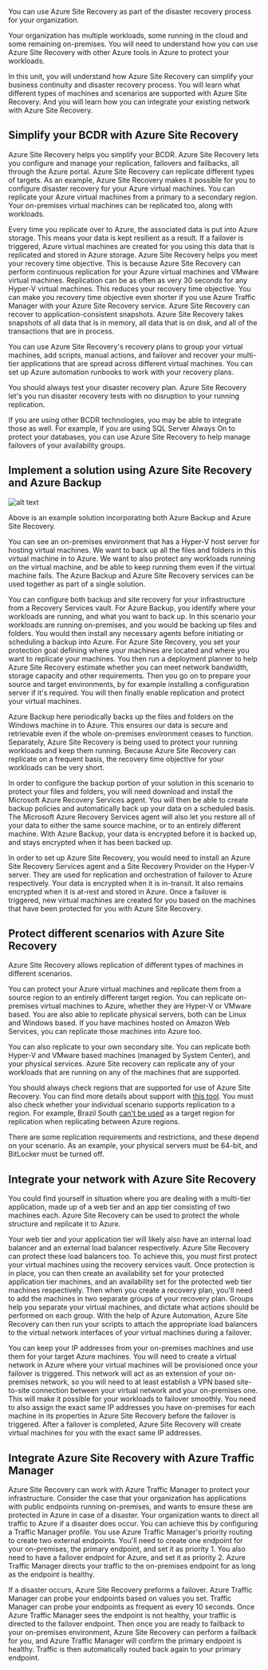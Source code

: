 You can use Azure Site Recovery as part of the disaster recovery process for your organization.

Your organization has multiple workloads, some running in the cloud and some remaining on-premises. You will need to understand how you can use Azure Site Recovery with other Azure tools in Azure to protect your workloads.

In this unit, you will understand how Azure Site Recovery can simplify your business continuity and disaster recovery process. You will learn what different types of machines and scenarios are supported with Azure Site Recovery. And you will learn how you can integrate your existing network with Azure Site Recovery.

## Simplify your BCDR with Azure Site Recovery

Azure Site Recovery helps you simplify your BCDR. Azure Site Recovery lets you configure and manage your replication, failovers and failbacks, all through the Azure portal.
Azure Site Recovery can replicate different types of targets. As an example, Azure Site Recovery makes it possible for you to configure disaster recovery for your Azure virtual machines. You can replicate your Azure virtual machines from a primary to a secondary region. Your on-premises virtual machines can be replicated too, along with workloads.

Every time you replicate over to Azure, the associated data is put into Azure storage. This means your data is kept resilient as a result. If a failover is triggered, Azure virtual machines are created for you using this data that is replicated and stored in Azure storage.
Azure Site Recovery helps you meet your recovery time objective. This is because Azure Site Recovery can perform continuous replication for your Azure virtual machines and VMware virtual machines. Replication can be as often as very 30 seconds for any Hyper-V virtual machines. This reduces your recovery time objective. You can make you recovery time objective even shorter if you use Azure Traffic Manager with your Azure Site Recovery service.
Azure Site Recovery can recover to application-consistent snapshots. Azure Site Recovery takes snapshots of all data that is in memory, all data that is on disk, and all of the transactions that are in process.

You can use Azure Site Recovery's recovery plans to group your virtual machines, add scripts, manual actions, and failover and recover your multi-tier applications that are spread across different virtual machines. You can set up Azure automation runbooks to work with your recovery plans.

You should always test your disaster recovery plan. Azure Site Recovery let's you run disaster recovery tests with no disruption to your running replication.

If you are using other BCDR technologies, you may be able to integrate those as well. For example, if you are using SQL Server Always On to protect your databases, you can use Azure Site Recovery to help manage failovers of your availability groups.

## Implement a solution using Azure Site Recovery and Azure Backup

![alt text](../media/3-asr-backup-diagram.png)

<!--Please feel free to style this diagram-->

Above is an example solution incorporating both Azure Backup and Azure Site Recovery.

You can see an on-premises environment that has a Hyper-V host server for hosting virtual machines. We want to back up all the files and folders in this virtual machine in to Azure. We want to also protect any workloads running on the virtual machine, and be able to keep running them even if the virtual machine fails. The Azure Backup and Azure Site Recovery services can be used together as part of a single solution.

You can configure both backup and site recovery for your infrastructure from a Recovery Services vault. For Azure Backup, you identify where your workloads are running, and what you want to back up. In this scenario your workloads are running on-premises, and you would be backing up files and folders. You would then install any necessary agents before initiating or scheduling a backup into Azure. For Azure Site Recovery, you set your protection goal defining where your machines are located and where you want to replicate your machines. You then run a deployment planner to help Azure Site Recovery estimate whether you can meet network bandwidth, storage capacity and other requirements. Then you go on to prepare your source and target environments, by for example installing a configuration server if it's required. You will then finally enable replication and protect your virtual machines.

Azure Backup here periodically backs up the files and folders on the Windows machine in to Azure. This ensures our data is secure and retrievable even if the whole on-premises environment ceases to function. Separately, Azure Site Recovery is being used to protect your running workloads and keep them running. Because Azure Site Recovery can replicate on a frequent basis, the recovery time objective for your workloads can be very short.

In order to configure the backup portion of your solution in this scenario to protect your files and folders, you will need download and install the Microsoft Azure Recovery Services agent. You will then be able to create backup policies and automatically back up your data on a scheduled basis. The Microsoft Azure Recovery Services agent will also let you restore all of your data to either the same source machine, or to an entirely different machine. With Azure Backup, your data is encrypted before it is backed up, and stays encrypted when it has been backed up.

In order to set up Azure Site Recovery, you would need to install an Azure Site Recovery Services agent and a Site Recovery Provider on the Hyper-V server. They are used for replication and orchestration of failover to Azure respectively. Your data is encrypted when it is in-transit. It also remains encrypted when it is at-rest and stored in Azure. Once a failover is triggered, new virtual machines are created for you based on the machines that have been protected for you with Azure Site Recovery.

## Protect different scenarios with Azure Site Recovery

Azure Site Recovery allows replication of different types of machines in different scenarios.

You can protect your Azure virtual machines and replicate them from a source region to an entirely different target region. You can replicate on-premises virtual machines to Azure, whether they are Hyper-V or VMware based. You are also able to replicate physical servers, both can be Linux and Windows based. If you have machines hosted on Amazon Web Services, you can replicate those machines into Azure too.

You can also replicate to your own secondary site. You can replicate both Hyper-V and VMware based machines (managed by System Center), and your physical services. Azure Site recovery can replicate any of your workloads that are running on any of the machines that are supported.

You should always check regions that are supported for use of Azure Site Recovery. You can find more details about support with [this tool](https://azure.microsoft.com/global-infrastructure/services/?products=&regions=). You must also check whether your individual scenario supports replication to a region. For example, Brazil South [can't be used](https://docs.microsoft.com/en-us/azure/site-recovery/azure-to-azure-support-matrix#region-support) as a target region for replication when replicating between Azure regions.

There are some replication requirements and restrictions, and these depend on your scenario. As an example, your physical servers must be 64-bit, and BitLocker must be turned off.

## Integrate your network with Azure Site Recovery

You could find yourself in situation where you are dealing with a multi-tier application, made up of a web tier and an app tier consisting of two machines each. Azure Site Recovery can be used to protect the whole structure and replicate it to Azure.

Your web tier and your application tier will likely also have an internal load balancer and an external load balancer respectively. Azure Site Recovery can protect these load balancers too. To achieve this, you must first protect your virtual machines using the recovery services vault. Once protection is in place, you can then create an availability set for your protected application tier machines, and an availability set for the protected web tier machines respectively. Then when you create a recovery plan, you'll need to add the machines in two separate groups of your recovery plan. Groups help you separate your virtual machines, and dictate what actions should be performed on each group. With the help of Azure Automation, Azure Site Recovery can then run your scripts to attach the appropriate load balancers to the virtual network interfaces of your virtual machines during a failover.

 You can keep your IP addresses from your on-premises machines and use them for your target Azure machines. You will need to create a virtual network in Azure where your virtual machines will be provisioned once your failover is triggered. This network will act as an extension of your on-premises network, so you will need to at least establish a VPN based site-to-site connection between your virtual network and your on-premises one. This will make it possible for your workloads to failover smoothly. You need to also assign the exact same IP addresses you have on-premises for each machine in its properties in Azure Site Recovery before the failover is triggered. After a failover is completed, Azure Site Recovery will create virtual machines for you with the exact same IP addresses.

## Integrate Azure Site Recovery with Azure Traffic Manager

Azure Site Recovery can work with Azure Traffic Manager to protect your infrastructure.
Consider the case that your organization has applications with public endpoints running on-premises, and wants to ensure these are protected in Azure in case of a disaster. Your organization wants to direct all traffic to Azure if a disaster does occur.
You can achieve this by configuring a Traffic Manager profile. You use Azure Traffic Manager's priority routing to create two external endpoints. You'll need to create one endpoint for your on-premises, the primary endpoint, and set it as priority 1. You also need to have a failover endpoint for Azure, and set it as priority 2. Azure Traffic Manager directs your traffic to the on-premises endpoint for as long as the endpoint is healthy.

If a disaster occurs, Azure Site Recovery preforms a failover. Azure Traffic Manager can probe your endpoints based on values you set. Traffic Manager can probe your endpoints as frequent as every 10 seconds. Once Azure Traffic Manager sees the endpoint is not healthy, your traffic is directed to the failover endpoint. Then once you are ready to failback to your on-premises environment, Azure Site Recovery can perform a failback for you, and Azure Traffic Manager will confirm the primary endpoint is healthy. Traffic is then automatically routed back again to your primary endpoint.
